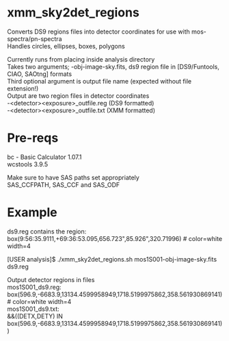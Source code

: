 # xmm_sky2det_regions  
  
Converts DS9 regions files into detector coordinates for use with mos-spectra/pn-spectra  
Handles circles, ellipses, boxes, polygons  
  
Currently runs from placing inside analysis directory  
Takes two arguments; <detector><exposure>-obj-image-sky.fits, ds9 region file in [DS9/Funtools, CIAO, SAOtng] formats  
Third optional argument is output file name (expected without file extension!)  
Output are two region files in detector coordinates  
  -&lt;detector&gt;&lt;exposure&gt;_outfile.reg (DS9 formatted)  
  -&lt;detector&gt;&lt;exposure&gt;_outfile.txt (XMM formatted)  
  
# Pre-reqs  
bc - Basic Calculator 1.07.1  
wcstools 3.9.5  
  
Make sure to have SAS paths set appropriately  
SAS_CCFPATH, SAS_CCF and SAS_ODF  
  
# Example  
  
ds9.reg contains the region:  
 box(9:56:35.9111,+69:36:53.095,656.723",85.926",320.71996) # color=white width=4  
  
[USER analysis]$ ./xmm_sky2det_regions.sh mos1S001-obj-image-sky.fits ds9.reg  
  
Output detector regions in files  
 mos1S001_ds9.reg:  
  box(596.9,-6683.9,13134.4599958949,1718.5199975862,358.561930869141) # color=white width=4  
 mos1S001_ds9.txt:  
  &&((DETX,DETY) IN box(596.9,-6683.9,13134.4599958949,1718.5199975862,358.561930869141))  

